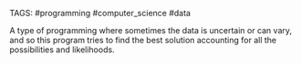 TAGS: #programming #computer_science #data 

A type of programming where sometimes the data is uncertain or can vary, and so this program tries to find the best solution accounting for all the possibilities and likelihoods.
